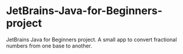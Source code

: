 # JetBrains-Java-for-Beginners-project
JetBrains Java for Beginners project. A small app to convert fractional numbers from one base to another.
